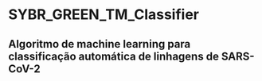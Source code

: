 # SYBR_GREEN_TM_Classifier

## Algoritmo de machine learning para classificação automática de linhagens de SARS-CoV-2
